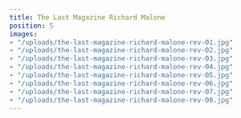 ```yaml
---
title: The Last Magazine Richard Malone
position: 5
images:
- "/uploads/the-last-magazine-richard-malone-rev-01.jpg"
- "/uploads/the-last-magazine-richard-malone-rev-02.jpg"
- "/uploads/the-last-magazine-richard-malone-rev-03.jpg"
- "/uploads/the-last-magazine-richard-malone-rev-04.jpg"
- "/uploads/the-last-magazine-richard-malone-rev-05.jpg"
- "/uploads/the-last-magazine-richard-malone-rev-06.jpg"
- "/uploads/the-last-magazine-richard-malone-rev-07.jpg"
- "/uploads/the-last-magazine-richard-malone-rev-08.jpg"
---
```


